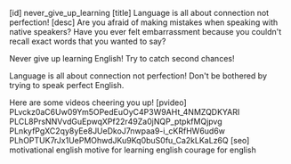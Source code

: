 [id]
never_give_up_learning
[title]
Language is all about connection not perfection!
[desc]
Are you afraid of making mistakes when speaking with native speakers?
Have you ever felt embarrassment because you couldn't recall exact words that you wanted to say?

Never give up learning English!
Try to catch second chances!

Language is all about connection not perfection! 
Don't be bothered by trying to speak perfect English. 

Here are some videos cheering you up!
[pvideo]
PLvckz0aC6Uw09Ym5OPedEuOyC4P3W9AHt_4NMZQDKYARI
PLCL8PrsNNVvdGuEpwqXPf22r49Za0jNQP_ptpkfMQjpvg
PLnkyfPgXC2qy8yEe8JUeDkoJ7nwpaa9-i_cKRfHW6ud6w
PLhOPTUK7rJx1UePMOhwdJKu9Kq0buS0fu_Ca2kLKaLz6Q
[seo]
motivational english
motive for learning english
courage for english
